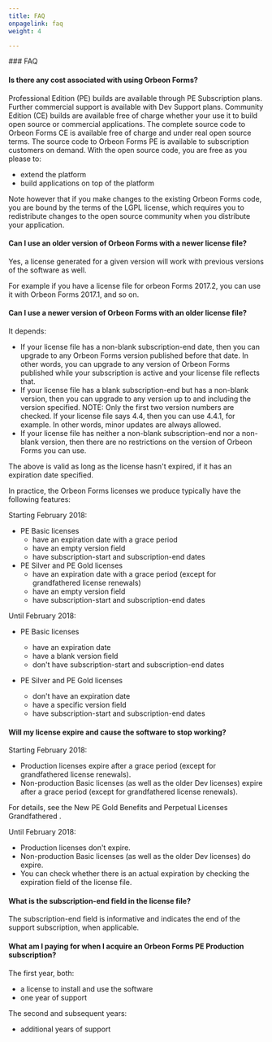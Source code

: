 ```yaml
---
title: FAQ
onpagelink: faq
weight: 4

---
```


<a class="anchor" id="faq" name="faq"></a>### FAQ

#### Is there any cost associated with using Orbeon Forms?

Professional Edition (PE) builds are available through PE Subscription plans. Further commercial support is available with Dev Support plans. Community Edition (CE) builds are available free of charge whether your use it to build open source or commercial applications. The complete source code to Orbeon Forms CE is available free of charge and under real open source terms. The source code to Orbeon Forms PE is available to subscription customers on demand. With the open source code, you are free as you please to:

- extend the platform
- build applications on top of the platform
 
Note however that if you make changes to the existing Orbeon Forms code, you are bound by the terms of the LGPL license, which requires you to redistribute changes to the open source community when you distribute your application.

#### Can I use an older version of Orbeon Forms with a newer license file?

Yes, a license generated for a given version will work with previous versions of the software as well.

For example if you have a license file for orbeon Forms 2017.2, you can use it with Orbeon Forms 2017.1, and so on.

#### Can I use a newer version of Orbeon Forms with an older license file?

It depends:

- If your license file has a non-blank subscription-end date, then you can upgrade to any Orbeon Forms version published before that date. In other words, you can upgrade to any version of Orbeon Forms published while your subscription is active and your license file reflects that.
- If your license file has a blank subscription-end but has a non-blank version, then you can upgrade to any version up to and including the version specified. NOTE: Only the first two version numbers are checked. If your license file says 4.4, then you can use 4.4.1, for example. In other words, minor updates are always allowed.
- If your license file has neither a non-blank subscription-end nor a non-blank version, then there are no restrictions on the version of Orbeon Forms you can use.
 
The above is valid as long as the license hasn't expired, if it has an expiration date specified.

In practice, the Orbeon Forms licenses we produce typically have the following features:

Starting February 2018:

- PE Basic licenses 
  - have an expiration date with a grace period
  - have an empty version field
  - have subscription-start and subscription-end dates
- PE Silver and PE Gold licenses 
  - have an expiration date with a grace period (except for grandfathered license renewals)
  - have an empty version field
  - have subscription-start and subscription-end dates
 
Until February 2018:

- PE Basic licenses 
  - have an expiration date
  - have a blank version field
  - don't have subscription-start and subscription-end dates
 
- PE Silver and PE Gold licenses 
  - don't have an expiration date
  - have a specific version field
  - have subscription-start and subscription-end dates
 
#### Will my license expire and cause the software to stop working?

Starting February 2018:

- Production licenses expire after a grace period (except for grandfathered license renewals).
- Non-production Basic licenses (as well as the older Dev licenses) expire after a grace period (except for grandfathered license renewals).
 
For details, see the New PE Gold Benefits and Perpetual Licenses Grandfathered .

Until February 2018:

- Production licenses don't expire.
- Non-production Basic licenses (as well as the older Dev licenses) do expire.
- You can check whether there is an actual expiration by checking the expiration field of the license file.
 
#### What is the subscription-end field in the license file?

The subscription-end field is informative and indicates the end of the support subscription, when applicable.

#### What am I paying for when I acquire an Orbeon Forms PE Production subscription?

The first year, both:

- a license to install and use the software
- one year of support
 
The second and subsequent years:

- additional years of support
 